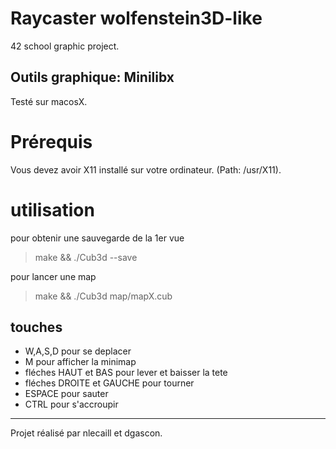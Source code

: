 # Raycaster wolfenstein3D-like
42 school graphic project.

## **Outils graphique:** Minilibx

Testé sur macosX.
# Prérequis

Vous devez avoir X11 installé sur votre ordinateur. (Path: /usr/X11).

# utilisation
pour obtenir une sauvegarde de la 1er vue
> make && ./Cub3d --save 

pour lancer une map
> make && ./Cub3d map/mapX.cub

## touches

* W,A,S,D pour se deplacer
* M pour afficher la minimap
* fléches HAUT et BAS pour lever et baisser la tete
* fléches DROITE et GAUCHE pour tourner
* ESPACE pour sauter
* CTRL pour s'accroupir

---------
Projet réalisé par nlecaill et dgascon.
